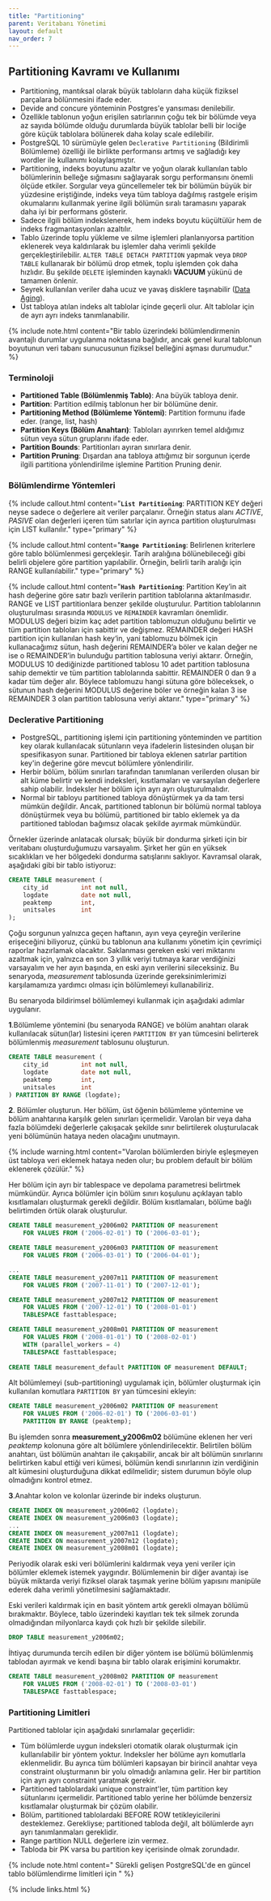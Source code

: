 ```yaml
---
title: "Partitioning"
parent: Veritabanı Yönetimi
layout: default
nav_order: 7
--- 
```


## Partitioning Kavramı ve Kullanımı

- Partitioning, mantıksal olarak büyük tabloların daha küçük fiziksel parçalara bölünmesini ifade eder.
- Devide and concure yönteminin Postgres'e yansıması denilebilir.
- Özellikle tablonun yoğun erişilen satırlarının çoğu tek bir bölümde veya az sayıda bölümde olduğu durumlarda büyük tablolar belli bir lociğe göre küçük tablolara bölünerek daha kolay scale edilebilir.
- PostgreSQL 10 sürümüyle gelen `Declerative Partitioning` (Bildirimli Bölümleme) özelliği ile birlikte performansı artmış ve sağladığı key wordler ile kullanımı kolaylaşmıştır.
- Partitioning, indeks boyutunu azaltır ve yoğun olarak kullanılan tablo bölümlerinin belleğe sığmasını sağlayarak sorgu performansını önemli ölçüde etkiler. Sorgular veya güncellemeler tek bir bölümün büyük bir yüzdesine eriştiğinde, indeks veya tüm tabloya dağılmış rastgele erişim okumalarını kullanmak yerine ilgili bölümün sıralı taramasını yaparak daha iyi bir performans gösterir.
- Sadece ilgili bölüm indekslenerek, hem indeks boyutu küçültülür hem de indeks fragmantasyonları azaltılır.
- Tablo üzerinde toplu yükleme ve silme işlemleri planlanıyorsa partition eklenerek veya kaldırılarak bu işlemler daha verimli şekilde gerçekleştirilebilir. ``ALTER TABLE DETACH PARTITION`` yapmak veya ``DROP TABLE`` kullanarak bir bölümü drop etmek, toplu işlemden çok daha hızlıdır. Bu şekilde `DELETE` işleminden kaynaklı **VACUUM** yükünü de tamamen önlenir.
- Seyrek kullanılan veriler daha ucuz ve yavaş disklere taşınabilir ([Data Aging](mydoc_data_aging.html)).
- Üst tabloya atılan indeks alt tablolar içinde geçerli olur. Alt tablolar için de ayrı ayrı indeks tanımlanabilir.

{% include note.html content="Bir tablo üzerindeki bölümlendirmenin avantajlı durumlar uygulanma noktasına bağlıdır, ancak genel kural tablonun boyutunun veri tabanı sunucusunun fiziksel belleğini aşması durumudur." %}

### Terminoloji

- **Partitioned Table (Bölümlenmiş Tablo)**: Ana büyük tabloya denir.
- **Partition**: Partition edilmiş tablonun her bir bölümüne denir.
- **Partitioning Method (Bölümleme Yöntemi)**: Partition formunu ifade eder. (range, list, hash)
- **Partition Keys (Bölüm Anahtarı)**: Tabloları ayırırken temel aldığımız sütun veya sütun gruplarını ifade eder.
- **Partition Bounds**: Partitionları ayıran sınırlara denir.
- **Partition Pruning**: Dışardan ana tabloya attığımız bir sorgunun içerde ilgili partitiona yönlendirilme işlemine Partition Pruning denir.

### Bölümlendirme Yöntemleri

{% include callout.html content="**`List Partitioning`**: PARTITION KEY değeri neyse sadece o değerlere ait veriler parçalanır. Örneğin status alanı *ACTIVE*, *PASIVE* olan değerleri içeren tüm satırlar için ayrıca partition oluşturulması için LIST kullanılır." type="primary" %}

{% include callout.html content="**`Range Partitioning`**: Belirlenen kriterlere göre tablo bölümlenmesi gerçekleşir. Tarih aralığına bölünebileceği gibi belirli objelere göre partition yapılabilir. Örneğin, belirli tarih aralığı için RANGE kullanılabilir." type="primary" %}

{% include callout.html content="**`Hash Partitioning`**: Partition Key’in ait hash değerine göre satır bazlı verilerin partition tablolarına aktarılmasıdır. RANGE ve LIST partitionlara benzer şekilde oluşturulur. Partition tablolarının oluşturulması sırasında `MODULUS` ve `REMAINDER` kavramları önemlidir. MODULUS değeri bizim kaç adet partition tablomuzun olduğunu belirtir ve tüm partition tabloları için sabittir ve değişmez. REMAINDER değeri HASH partition için kullanılan hash key‘in, yani tablomuzu bölmek için kullanacağımız sütun, hash değerini REMAINDER’a böler ve kalan değer ne ise o REMAINDER’in bulunduğu partition tablosuna veriyi aktarır. Örneğin, MODULUS 10 dediğinizde partitioned tablosu 10 adet partition tablosuna sahip demektir ve tüm partition tablolarında sabittir. REMAINDER 0 dan 9 a kadar tüm değer alır. Böylece tablomuzu hangi sütuna göre böleceksek, o sütunun hash değerini MODULUS değerine böler ve örneğin kalan 3 ise REMAINDER 3 olan partition tablosuna veriyi aktarır." type="primary" %}

### Declerative Partitioning

- PostgreSQL, partitioning işlemi için partitioning yönteminden ve partition key olarak kullanılacak sütunların veya ifadelerin listesinden oluşan bir spesifikasyon sunar. Partitioned bir tabloya eklenen satırlar partition key'in değerine göre mevcut bölümlere yönlendirilir.
- Herbir bölüm, bölüm sınırları tarafından tanımlanan verilerden olusan bir alt küme belirtir ve kendi indeksleri, kısıtlamaları ve varsayılan değerlere sahip olabilir. İndeksler her bölüm için ayrı ayrı oluşturulmalıdır.
- Normal bir tabloyu partitioned tabloya dönüştürmek ya da tam tersi mümkün değildir. Ancak, partitioned tablonun bir bölümü normal tabloya dönüştürmek veya bu bölümü, partitioned bir tablo eklemek ya da partitioned tablodan bağımsız olacak şekilde ayırmak mümkündür.

Örnekler üzerinde anlatacak olursak; büyük bir dondurma şirketi için bir veritabanı oluşturduğumuzu varsayalım. Şirket her gün en yüksek sıcaklıkları ve her bölgedeki dondurma satışlarını saklıyor. Kavramsal olarak, aşağıdaki gibi bir tablo istiyoruz:

```sql
CREATE TABLE measurement (
    city_id         int not null,
    logdate         date not null,
    peaktemp        int,
    unitsales       int
);
```

Çoğu sorgunun yalnızca geçen haftanın, ayın veya çeyreğin verilerine erişeceğini biliyoruz, çünkü bu tablonun ana kullanımı yönetim için çevrimiçi raporlar hazırlamak olacaktır. Saklanması gereken eski veri miktarını azaltmak için, yalnızca en son 3 yıllık veriyi tutmaya karar verdiğinizi varsayalım ve her ayın başında, en eski ayın verilerini sileceksiniz. Bu senaryoda, *measurement* tablosunda üzerinde gereksinimlerimizi karşılamamıza yardımcı olması için bölümlemeyi kullanabiliriz.

Bu senaryoda bildirimsel bölümlemeyi kullanmak için aşağıdaki adımlar uygulanır.

**1**.Bölümleme yöntemini (bu senaryoda RANGE) ve bölüm anahtarı olarak kullanılacak sütun(lar) listesini içeren ``PARTITION BY`` yan tümcesini belirterek bölümlenmiş *measurement* tablosunu oluşturun.

```sql
CREATE TABLE measurement (
    city_id         int not null,
    logdate         date not null,
    peaktemp        int,
    unitsales       int
) PARTITION BY RANGE (logdate);
```

**2**. Bölümler oluşturun. Her bölüm, üst öğenin bölümleme yöntemine ve bölüm anahtarına karşılık gelen sınırları içermelidir. Varolan bir veya daha fazla bölümdeki değerlerle çakışacak şekilde sınır belirtilerek oluşturulacak yeni bölümünün hataya neden olacağını unutmayın.

{% include warning.html content="Varolan bölümlerden biriyle eşleşmeyen üst tabloya veri eklemek hataya neden olur; bu problem default bir bölüm eklenerek çözülür." %}

Her bölüm için ayrı bir tablespace ve depolama parametresi belirtmek mümkündür. Ayrıca bölümler için bölüm sınırı koşulunu açıklayan tablo kısıtlamaları oluşturmak gerekli değildir. Bölüm kısıtlamaları, bölüme bağlı belirtimden örtük olarak oluşturulur.

```sql
CREATE TABLE measurement_y2006m02 PARTITION OF measurement
    FOR VALUES FROM ('2006-02-01') TO ('2006-03-01');

CREATE TABLE measurement_y2006m03 PARTITION OF measurement
    FOR VALUES FROM ('2006-03-01') TO ('2006-04-01');

...
CREATE TABLE measurement_y2007m11 PARTITION OF measurement
    FOR VALUES FROM ('2007-11-01') TO ('2007-12-01');

CREATE TABLE measurement_y2007m12 PARTITION OF measurement
    FOR VALUES FROM ('2007-12-01') TO ('2008-01-01')
    TABLESPACE fasttablespace;

CREATE TABLE measurement_y2008m01 PARTITION OF measurement
    FOR VALUES FROM ('2008-01-01') TO ('2008-02-01')
    WITH (parallel_workers = 4)
    TABLESPACE fasttablespace;
    
CREATE TABLE measurement_default PARTITION OF measurement DEFAULT;

```

Alt bölümlemeyi (sub-partitioning) uygulamak için, bölümler oluşturmak için kullanılan komutlara ``PARTITION BY`` yan tümcesini ekleyin:

```sql
CREATE TABLE measurement_y2006m02 PARTITION OF measurement
    FOR VALUES FROM ('2006-02-01') TO ('2006-03-01')
    PARTITION BY RANGE (peaktemp);
```

Bu işlemden sonra **measurement_y2006m02** bölümüne eklenen her veri *peaktemp* kolonuna göre alt bölümlere yönlendirilecektir. Belirtilen bölüm anahtarı, üst bölümün anahtarı ile çakışabilir, ancak bir alt bölümün sınırlarını belirtirken kabul ettiği veri kümesi, bölümün kendi sınırlarının izin verdiğinin alt kümesini oluşturduğuna dikkat edilmelidir; sistem durumun böyle olup olmadığını kontrol etmez.

**3**.Anahtar kolon ve kolonlar üzerinde bir indeks oluşturun.

```sql
CREATE INDEX ON measurement_y2006m02 (logdate);
CREATE INDEX ON measurement_y2006m03 (logdate);
...
CREATE INDEX ON measurement_y2007m11 (logdate);
CREATE INDEX ON measurement_y2007m12 (logdate);
CREATE INDEX ON measurement_y2008m01 (logdate);
```

Periyodik olarak eski veri bölümlerini kaldırmak veya yeni veriler için bölümler eklemek istemek yaygındır. Bölümlemenin bir diğer avantajı ise büyük miktarda veriyi fiziksel olarak taşımak yerine bölüm yapısını manipüle ederek daha verimli yönetilmesini sağlamaktadır.

Eski verileri kaldırmak için en basit yöntem artık gerekli olmayan bölümü bırakmaktır. Böylece, tablo üzerindeki kayıtları tek tek silmek zorunda olmadığından milyonlarca kaydı çok hızlı bir şekilde silebilir.

```sql
DROP TABLE measurement_y2006m02;
```

İhtiyaç durumunda tercih edilen bir diğer yöntem ise bölümü bölümlenmiş tablodan ayırmak ve kendi başına bir tablo olarak erişimini korumaktır.

```sql
CREATE TABLE measurement_y2008m02 PARTITION OF measurement
    FOR VALUES FROM ('2008-02-01') TO ('2008-03-01')
    TABLESPACE fasttablespace;
```

### Partitioning Limitleri

Partitioned tablolar için aşağıdaki sınırlamalar geçerlidir:

- Tüm bölümlerde uygun indeksleri otomatik olarak oluşturmak için kullanılabilir bir yöntem yoktur. Indeksler her bölüme ayrı komutlarla eklenmelidir. Bu ayrıca tüm bölümleri kapsayan bir birincil anahtar veya constraint oluşturmanın bir yolu olmadığı anlamına gelir. Her bir partition için ayrı ayrı constraint yaratmak gerekir.
- Partitioned tablolardaki unique constraint'ler, tüm partition key sütunlarını içermelidir. Partitioned tablo yerine her bölümde benzersiz kısıtlamalar oluşturmak bir çözüm olabilir.
- Bölüm, partitioned tablolardaki BEFORE ROW tetikleyicilerini desteklemez. Gerekliyse; partitioned tabloda değil, alt bölümlerde ayrı ayrı tanımlanmaları gereklidir.
- Range partition NULL değerlere izin vermez.
- Tabloda bir PK varsa bu partition key içerisinde olmak zorundadır.

{% include note.html content=" Sürekli gelişen PostgreSQL'de en güncel tablo bölümlendirme limitleri için [](https://www.postgresql.org/docs/current/ddl-partitioning.html)" %}

{% include links.html %}
